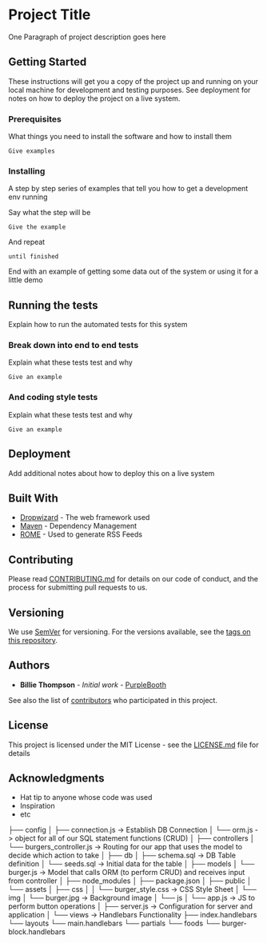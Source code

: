 # Project Title

One Paragraph of project description goes here

## Getting Started

These instructions will get you a copy of the project up and running on your local machine for development and testing purposes. See deployment for notes on how to deploy the project on a live system.

### Prerequisites

What things you need to install the software and how to install them

```
Give examples
```

### Installing

A step by step series of examples that tell you how to get a development env running

Say what the step will be

```
Give the example
```

And repeat

```
until finished
```

End with an example of getting some data out of the system or using it for a little demo

## Running the tests

Explain how to run the automated tests for this system

### Break down into end to end tests

Explain what these tests test and why

```
Give an example
```

### And coding style tests

Explain what these tests test and why

```
Give an example
```

## Deployment

Add additional notes about how to deploy this on a live system

## Built With

* [Dropwizard](http://www.dropwizard.io/1.0.2/docs/) - The web framework used
* [Maven](https://maven.apache.org/) - Dependency Management
* [ROME](https://rometools.github.io/rome/) - Used to generate RSS Feeds

## Contributing

Please read [CONTRIBUTING.md](https://gist.github.com/PurpleBooth/b24679402957c63ec426) for details on our code of conduct, and the process for submitting pull requests to us.

## Versioning

We use [SemVer](http://semver.org/) for versioning. For the versions available, see the [tags on this repository](https://github.com/your/project/tags). 

## Authors

* **Billie Thompson** - *Initial work* - [PurpleBooth](https://github.com/PurpleBooth)

See also the list of [contributors](https://github.com/your/project/contributors) who participated in this project.

## License

This project is licensed under the MIT License - see the [LICENSE.md](LICENSE.md) file for details

## Acknowledgments

* Hat tip to anyone whose code was used
* Inspiration
* etc

├── config
│   ├── connection.js -> Establish DB Connection
│   └── orm.js -> object for all of our SQL statement functions (CRUD)
│ 
├── controllers
│   └── burgers_controller.js -> Routing for our app that uses the model to decide which action to take
│
├── db
│   ├── schema.sql -> DB Table definition
│   └── seeds.sql -> Initial data for the table
│
├── models
│   └── burger.js -> Model that calls ORM (to perform CRUD) and receives input from controller
│ 
├── node_modules
│ 
├── package.json
│
├── public
│   └── assets
│       ├── css
│       │   └── burger_style.css -> CSS Style Sheet
│       └── img
│           └── burger.jpg -> Background image
│       └── js
│           └── app.js -> JS to perform button operations
│
├── server.js -> Configuration for server and application
│
└── views -> Handlebars Functionality
    ├── index.handlebars
    └── layouts
        └── main.handlebars
    └── partials
        └── foods
            └── burger-block.handlebars